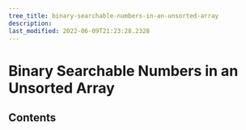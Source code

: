 ```yaml
---
tree_title: binary-searchable-numbers-in-an-unsorted-array
description: 
last_modified: 2022-06-09T21:23:28.2328
---
```


# Binary Searchable Numbers in an Unsorted Array

## Contents
